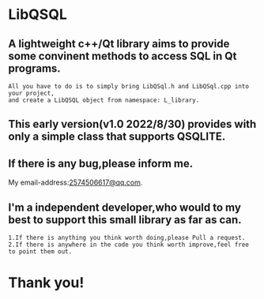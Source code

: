# LibQSQL
## A lightweight c++/Qt library aims to provide some convinent methods to access SQL in Qt programs.
    All you have to do is to simply bring LibQSql.h and LibQSql.cpp into your project,
    and create a LibQSQL object from namespace: L_library.
## This early version(v1.0 2022/8/30) provides with only a simple class that supports QSQLITE.
## If there is any bug,please inform me.
   My email-address:2574506617@qq.com.
## I'm a independent developer,who would to my best to support this small library as far as can.
    1.If there is anything you think worth doing,please Pull a request.
    2.If there is anywhere in the code you think worth improve,feel free to point them out.
    
# Thank you!
   
